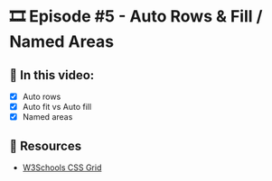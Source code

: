 # 🎞️ Episode #5 - Auto Rows & Fill / Named Areas

## 📝 In this video:
- [x] Auto rows
- [x] Auto fit vs Auto fill
- [x] Named areas

## 🔗 Resources
- [W3Schools CSS Grid](https://www.w3schools.com/css/css_grid.asp)
